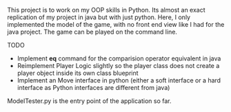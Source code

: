 

This project is to work on my OOP skills in Python. Its almost an exact replication of my project in java but with just python. Here, I only implemented the model of the game, with no front end view like I had for the java project. The game can be played on the command line.


TODO

- Implement __eq__ command for the comparision operator equivalent in java
- Reimplement Player Logic slightly so the player class does not create a player object inside its own class blueprint
- Implement an Move interface in python (either a soft interface or a hard interface as Python interfaces are different from java)

ModelTester.py is the entry point of the application so far.

